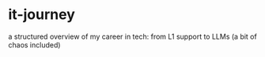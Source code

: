 # it-journey
a structured overview of my career in tech: from L1 support to LLMs (a bit of chaos included)
